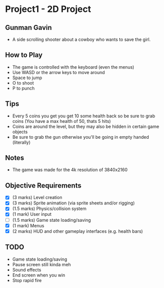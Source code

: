 # Project1 - 2D Project
## Gunman Gavin
- A side scrolling shooter about a cowboy who wants to save the girl.

## How to Play
- The game is controlled with the keyboard (even the menus)
- Use WASD or the arrow keys to move around
- Space to jump
- O to shoot
- P to punch

## Tips
- Every 5 coins you get you get 10 some health back so be sure to grab coins (You have a max health of 50, thats 5 hits)
- Coins are around the level, but they may also be hidden in certain game objects
- Be sure to grab the gun otherwise you'll be going in empty handed (literally)

## Notes
- The game was made for the 4k resolution of 3840x2160

## Objective Requirements
- [x] (3 marks) Level creation
- [x] (3 marks) Sprite animation (via sprite sheets and/or rigging)
- [x] (1.5 marks) Physics/collision system
- [x] (1 mark) User input
- [ ] (1.5 marks) Game state loading/saving
- [x] (1 mark) Menus
- [x] (2 marks) HUD and other gameplay interfaces (e.g. health bars) 

## TODO
- Game state loading/saving
- Pause screen still kinda meh
- Sound effects
- End screen when you win
- Stop rapid fire
